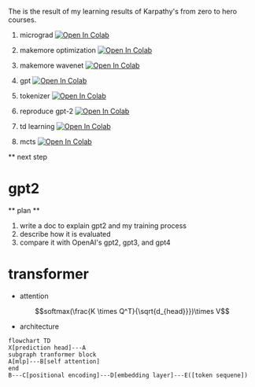 The is the result of my learning results of Karpathy's from zero to hero courses.

1. micrograd [![Open In Colab](https://colab.research.google.com/assets/colab-badge.svg)](https://colab.research.google.com/github/aray4702/transformer/blob/main/notebooks/micrograd.ipynb)

2. makemore optimization [![Open In Colab](https://colab.research.google.com/assets/colab-badge.svg)](https://colab.research.google.com/github/aray4702/transformer/blob/main/notebooks/makemore_optimization.ipynb)

3. makemore wavenet [![Open In Colab](https://colab.research.google.com/assets/colab-badge.svg)](https://colab.research.google.com/github/aray4702/transformer/blob/main/notebooks/makemore_wavenet.ipynb)

4. gpt [![Open In Colab](https://colab.research.google.com/assets/colab-badge.svg)](https://colab.research.google.com/github/aray4702/transformer/blob/main/notebooks/gpt.ipynb)

5. tokenizer [![Open In Colab](https://colab.research.google.com/assets/colab-badge.svg)](https://colab.research.google.com/github/aray4702/transformer/blob/main/notebooks/makemore/tokenizer.ipynb)

6. reproduce gpt-2 [![Open In Colab](https://colab.research.google.com/assets/colab-badge.svg)](https://colab.research.google.com/github/aray4702/transformer/blob/main/notebooks/reproduce-gpt2.ipynb)

7. td learning [![Open In Colab](https://colab.research.google.com/assets/colab-badge.svg)](https://colab.research.google.com/github/aray4702/transformer/blob/main/notebooks/td.ipynb)

8. mcts [![Open In Colab](https://colab.research.google.com/assets/colab-badge.svg)](https://colab.research.google.com/github/aray4702/transformer/blob/main/notebooks/mcts.ipynb)


** next step
# gpt2
** plan **
1. write a doc to explain gpt2 and my training process
2. describe how it is evaluated
3. compare it with OpenAI's gpt2, gpt3, and gpt4

# transformer

- attention

$$softmax(\frac{K \times Q^T}{\sqrt{d_{head}}})\times V$$

- architecture
```mermaid
flowchart TD
X[prediction head]---A
subgraph tranformer block 
A[mlp]---B[self attention]
end
B---C[positional encoding]---D[embedding layer]---E([token sequene])
```
